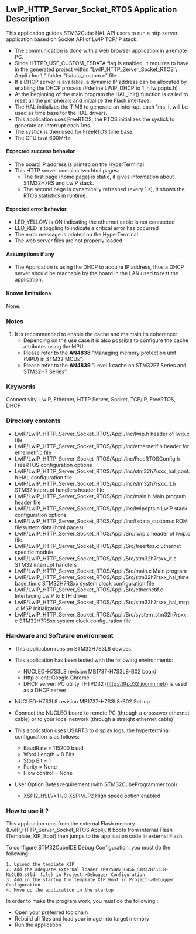 ##  <b>LwIP_HTTP_Server_Socket_RTOS Application Description</b>

This application guides STM32Cube HAL API users to run a http server application based on Socket API of LwIP TCP/IP stack.

- The communication is done with a web browser application in a remote PC.
- Since HTTPD_USE_CUSTOM_FSDATA flag is enabled, it requires to have in the generated project within "LwIP_HTTP_Server_Socket_RTOS \ Appli \ Inc \ " folder "fsdata_custom.c" file.
- If a DHCP server is available, a dynamic IP address can be allocated by enabling the DHCP process (#define LWIP_DHCP to 1 in lwipopts.h)
- At the beginning of the main program the HAL_Init() function is called to reset all the peripherals and initialize the Flash interface.
- The HAL initializes the TIM6 to generate an interrupt each 1ms, it will be used as time base for the HAL drivers.
- This application uses FreeRTOS, the RTOS initializes the systick to generate an interrupt each 1ms.
- The systick is then used for FreeRTOS time base.
- The CPU is at 600MHz

####  <b>Expected success behavior</b>

 + The board IP address is printed on the HyperTerminal
 + This HTTP server contains two html pages:
    - The first page (home page) is static, it gives information about STM32H7RS and LwIP stack.
    - The second page is dynamically refreshed (every 1 s), it shows the RTOS statistics in runtime.

#### <b>Expected error behavior</b>

   - LED_YELLOW is ON indicating the ethernet cable is not connected
   - LED_RED is toggling to indicate a critical error has occurred
   - The error message is printed on the HyperTerminal
   - The web server files are not properly loaded

#### <b>Assumptions if any</b>

- The Application is using the DHCP to acquire IP address, thus a DHCP server should be reachable by the board in the LAN used to test the application.

#### <b>Known limitations</b>

None.

### <b>Notes</b>

 1.  It is recommended to enable the cache and maintain its coherence:
      - Depending on the use case it is also possible to configure the cache attributes using the MPU.
      - Please refer to the **AN4838** "Managing memory protection unit (MPU) in STM32 MCUs".
      - Please refer to the **AN4839** "Level 1 cache on STM32F7 Series and STM32H7 Series".

### <b>Keywords</b>

Connectivity, LwIP, Ethernet, HTTP Server, Socket, TCP/IP, FreeRTOS, DHCP

### <b>Directory contents</b>

  - LwIP/LwIP_HTTP_Server_Socket_RTOS/Appli/Inc/lwip.h                             header of lwip.c file
  - LwIP/LwIP_HTTP_Server_Socket_RTOS/Appli/Inc/ethernetif.h                       header for ethernetif.c file
  - LwIP/LwIP_HTTP_Server_Socket_RTOS/Appli/Inc/FreeRTOSConfig.h                   FreeRTOS configuration options
  - LwIP/LwIP_HTTP_Server_Socket_RTOS/Appli/Inc/stm32h7rsxx_hal_conf.h             HAL configuration file
  - LwIP/LwIP_HTTP_Server_Socket_RTOS/Appli/Inc/stm32h7rsxx_it.h                   STM32 interrupt handlers header file
  - LwIP/LwIP_HTTP_Server_Socket_RTOS/Appli/Inc/main.h                             Main program header file
  - LwIP/LwIP_HTTP_Server_Socket_RTOS/Appli/Inc/lwipopts.h                         LwIP stack configuration options
  - LwIP/LwIP_HTTP_Server_Socket_RTOS/Appli/Inc/fsdata_custom.c                    ROM filesystem data (html pages)
  - LwIP/LwIP_HTTP_Server_Socket_RTOS/Appli/Src/lwip.c                             header of lwip.c file
  - LwIP/LwIP_HTTP_Server_Socket_RTOS/Appli/Src/freertos.c                         Ethernet specific module
  - LwIP/LwIP_HTTP_Server_Socket_RTOS/Appli/Src/stm32h7rsxx_it.c                   STM32 interrupt handlers
  - LwIP/LwIP_HTTP_Server_Socket_RTOS/Appli/Src/main.c                             Main program
  - LwIP/LwIP_HTTP_Server_Socket_RTOS/Appli/Src/stm32h7rsxx_hal_timebase_tim.c     STM32H7RSxx system clock configuration file
  - LwIP/LwIP_HTTP_Server_Socket_RTOS/Appli/Src/ethernetif.c                       Interfacing LwIP to ETH driver
  - LwIP/LwIP_HTTP_Server_Socket_RTOS/Appli/Src/stm32h7rsxx_hal_msp.c              MSP Initialization
  - LwIP/LwIP_HTTP_Server_Socket_RTOS/Appli/Src/system_stm32h7rsxx.c               STM32H7RSxx system clock configuration file

### <b>Hardware and Software environment</b>

  - This application runs on STM32H7S3L8 devices.

  - This application has been tested with the following environments:
    - NUCLEO-H7S3L8 revision MB1737-H7S3L8-B02 board
    - Http client: Google Chrome
    - DHCP server: PC utility TFTPD32 (http://tftpd32.jounin.net/) is used as a DHCP server

  - NUCLEO-H7S3L8 revision MB1737-H7S3L8-B02 Set-up
  - Connect the NUCLEO board to remote PC (through a crossover ethernet cable) or to your local network (through a straight ethernet cable)

  - This application uses USART3 to display logs, the hyperterminal configuration is as follows:
    - BaudRate = 115200 baud
    - Word Length = 8 Bits
    - Stop Bit = 1
    - Parity = None
    - Flow control = None

  - User Option Bytes requirement (with STM32CubeProgrammer tool)

    - XSPI2_HSLV=1     I/O XSPIM_P2 High speed option enabled

###  <b>How to use it ?</b>

This application runs from the external Flash memory (LwIP_HTTP_Server_Socket_RTOS Appli).
It boots from internal Flash (Template_XIP_Boot) then jumps to the application code in external Flash.

To configure STM32CubeIDE Debug Configuration, you must do the following :

    1. Upload the template XIP
    2. Add the adequate external loader (MX25UW25645G_STM32H7S3L8-NUCLEO.stldr file) in Project->Debugger Configuration
    3. Add in the startup the template_XIP_Boot in Project->Debugger Configuration
    4. Move up the application in the startup

In order to make the program work, you must do the following :

 - Open your preferred toolchain
 - Rebuild all files and load your image into target memory
 - Run the application
